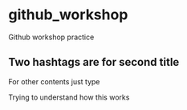 # github_workshop
Github workshop practice
## Two hashtags are for second title
For other contents just type

Trying to understand how this works
